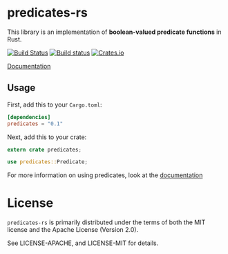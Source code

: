# predicates-rs

This library is an implementation of **boolean-valued predicate functions** in Rust.

[![Build Status](https://travis-ci.org/nastevens/predicates-rs.svg?branch=master)](https://travis-ci.org/nastevens/predicates-rs)
[![Build status](https://ci.appveyor.com/api/projects/status/yl5w3ittk4kggfsh?svg=true)](https://ci.appveyor.com/project/nastevens/predicates-rs)
[![Crates.io](https://img.shields.io/crates/v/predicates.svg?maxAge=2592000)](https://crates.io/crates/predicates)

[Documentation](https://docs.rs/predicates)


## Usage

First, add this to your `Cargo.toml`:

```toml
[dependencies]
predicates = "0.1"
```

Next, add this to your crate:

```rust
extern crate predicates;

use predicates::Predicate;
```

For more information on using predicates, look at the
[documentation](https://docs.rs/predicates)


# License

`predicates-rs` is primarily distributed under the terms of both the MIT
license and the Apache License (Version 2.0).

See LICENSE-APACHE, and LICENSE-MIT for details.
